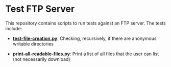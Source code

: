 # Test FTP Server

This repository contains scripts to run tests against an FTP server. The tests include:

- **[test-file-creation.py](https://github.com/kinow/test-ftp-server/blob/master/test-file-creation.py)**: Checking, recursively, if there are anonymous writable directories

- **[print-all-readable-files.py](https://github.com/kinow/test-ftp-server/blob/master/print-all-readable-files.py)**: Print a list of all files that the user can list (not necessarily download)

